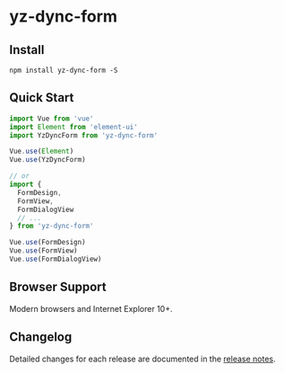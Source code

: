 # yz-dync-form

## Install
```shell
npm install yz-dync-form -S
```

## Quick Start
``` javascript
import Vue from 'vue'
import Element from 'element-ui'
import YzDyncForm from 'yz-dync-form'

Vue.use(Element)
Vue.use(YzDyncForm)

// or
import {
  FormDesign,
  FormView,
  FormDialogView
  // ...
} from 'yz-dync-form'

Vue.use(FormDesign)
Vue.use(FormView)
Vue.use(FormDialogView)

```

## Browser Support
Modern browsers and Internet Explorer 10+.

## Changelog
Detailed changes for each release are documented in the [release notes](https://github.com/xlkai/yz-dync-form/releases).
